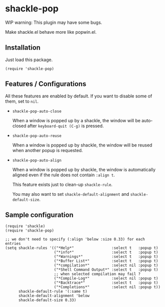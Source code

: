 # shackle-pop

WIP warning: This plugin may have some bugs.

Make shackle.el behave more like popwin.el.

## Installation

Just load this package.

``` emacs-lisp
(require 'shackle-pop)
```

## Features / Configurations

All these features are enabled by default. If you want to disable some of them, set to `nil`.

- `shackle-pop-auto-close`

  When a window is popped up by a shackle, the window will be auto-closed after `keyboard-quit
  (C-g)` is pressed.

- `shackle-pop-auto-reuse`

  When a window is popped up by shackle, the window will be reused when another popup is requested.

- `shackle-pop-auto-align`

  When a window is popped up by shackle, the window is automatically aligned even if the rule does
  not contain `:align t`.

  This feature exists just to clean-up `shackle-rule`.

  You may also want to set `shackle-default-alignment` and `shackle-default-size`.

## Sample configuration

``` emacs-lisp
(require 'shackle)
(require 'shackle-pop)

;; we don't need to specify (:align 'below :size 0.33) for each entries
(setq shackle-rules '(("*Help*"                 :select t   :popup t)
                      ("*info*"                 :select t   :popup t)
                      ("*Warnings*"             :select t   :popup t)
                      ("*Buffer List*"          :select t   :popup t)
                      ("*compilation*"          :select nil :popup t)
                      ("*Shell Command Output*" :select t   :popup t)
                      ;; when selected compilation may fail ?
                      ("*Compile-Log*"          :select nil :popup t)
                      ("*Backtrace*"            :select t   :popup t)
                      ("*Completions*"          :select nil :popup t))
      shackle-default-rule '(:same t)
      shackle-default-alignment 'below
      shackle-default-size 0.33)
```
